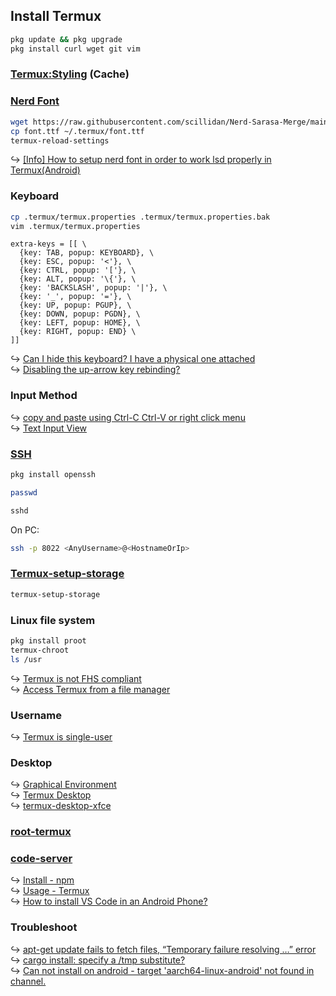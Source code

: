 ## Install Termux

```sh
pkg update && pkg upgrade
pkg install curl wget git vim
```

### [Termux:Styling](https://github.com/termux/termux-styling) (Cache)

### [Nerd Font](https://www.nerdfonts.com/font-downloads)

```sh
wget https://raw.githubusercontent.com/scillidan/Nerd-Sarasa-Merge/main/MonaspiceArNFP-SarasaGothicSC-WFMSansSC.ttf -O font.ttf
cp font.ttf ~/.termux/font.ttf
termux-reload-settings
```

↪ [[Info] How to setup nerd font in order to work lsd properly in Termux(Android)](https://github.com/lsd-rs/lsd/issues/423)

### Keyboard

```sh
cp .termux/termux.properties .termux/termux.properties.bak
vim .termux/termux.properties
```

```
extra-keys = [[ \
  {key: TAB, popup: KEYBOARD}, \
  {key: ESC, popup: '<'}, \
  {key: CTRL, popup: '['}, \
  {key: ALT, popup: '\{'}, \
  {key: 'BACKSLASH', popup: '|'}, \
  {key: '_', popup: '='}, \
  {key: UP, popup: PGUP}, \
  {key: DOWN, popup: PGDN}, \
  {key: LEFT, popup: HOME}, \
  {key: RIGHT, popup: END} \
]]
```

↪ [Can I hide this keyboard? I have a physical one attached](https://www.reddit.com/r/termux/comments/qaenv5/can_i_hide_this_keyboard_i_have_a_physical_one/)  
↪ [Disabling the up-arrow key rebinding?](https://github.com/atuinsh/atuin/issues/51#issuecomment-1641211422)

### Input Method

↪ [copy and paste using Ctrl-C Ctrl-V or right click menu](https://github.com/termux/termux-app/issues/1891)  
↪ [Text Input View](https://wiki.termux.com/wiki/Touch_Keyboard#Text_Input_View)

### [SSH](https://wiki.termux.com/wiki/Remote_Access#SSH)

```sh
pkg install openssh
```

```sh
passwd
```

```sh
sshd
```

On PC:

```sh
ssh -p 8022 <AnyUsername>@<HostnameOrIp>
```

### [Termux-setup-storage](https://wiki.termux.com/wiki/Termux-setup-storage)

```sh
termux-setup-storage
```

### Linux file system

```sh
pkg install proot
termux-chroot
ls /usr
```

↪ [Termux is not FHS compliant](https://wiki.termux.com/wiki/Differences_from_Linux#Termux_is_not_FHS_compliant)  
↪ [Access Termux from a file manager](https://wiki.termux.com/wiki/Internal_and_external_storage)

### Username

↪ [Termux is single-user](https://wiki.termux.com/wiki/Differences_from_Linux#Termux_is_single-user)

### Desktop

↪ [Graphical Environment](https://wiki.termux.com/wiki/Graphical_Environment)  
↪ [Termux Desktop](https://github.com/adi1090x/termux-desktop)  
↪ [termux-desktop-xfce](https://github.com/Yisus7u7/termux-desktop-xfce)

### [root-termux](https://github.com/hctilg/root-termux)

### [code-server](https://github.com/coder/code-server/)

↪ [Install - npm](https://coder.com/docs/code-server/npm)  
↪ [Usage - Termux](https://coder.com/docs/code-server/termux)  
↪ [How to install VS Code in an Android Phone?](https://www.codewithharry.com/blogpost/install-vs-code-in-android/)

### Troubleshoot

↪ [apt-get update fails to fetch files, “Temporary failure resolving …” error](https://askubuntu.com/questions/91543/apt-get-update-fails-to-fetch-files-temporary-failure-resolving-error)  
↪ [cargo install: specify a /tmp substitute?](https://stackoverflow.com/questions/64572901/cargo-install-specify-a-tmp-substitute/64616981#64616981)  
↪ [Can not install on android - target 'aarch64-linux-android' not found in channel.](https://github.com/rust-lang/rustup/issues/2872)